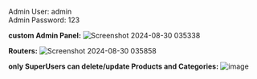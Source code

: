 Admin User: admin   
Admin Password: 123

**custom Admin Panel:**
![Screenshot 2024-08-30 035338](https://github.com/user-attachments/assets/18aa5692-a177-4607-aa7f-230bf7924ee2)

**Routers:**
![Screenshot 2024-08-30 035858](https://github.com/user-attachments/assets/e4ce879c-41be-4324-b0d2-b2a7f1598d2c)

**only SuperUsers can delete/update Products and Categories:**
![image](https://github.com/user-attachments/assets/2139ef3b-ef8b-4de5-ae96-c9a0a4064ca1)

